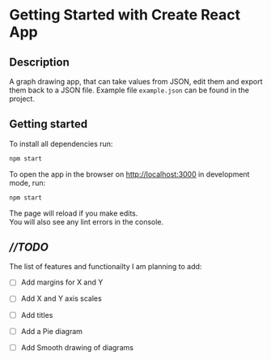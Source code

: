 # Getting Started with Create React App
## Description
A graph drawing app, that can take values from JSON, edit them and export them back to a JSON file. Example file `example.json` can be found in the project.

## Getting started
To install all dependencies run:
```bash 
npm start
```

To open the app in the browser on [http://localhost:3000](http://localhost:3000) in development mode, run:

```bash 
npm start
```

The page will reload if you make edits.\
You will also see any lint errors in the console.

## *//TODO*
The list of features and functionailty I am planning to add:
- [ ] Add margins for X and Y
- [ ] Add X and Y axis scales
- [ ] Add titles
- [ ] Add a Pie diagram
- [ ] Add Smooth drawing of diagrams


